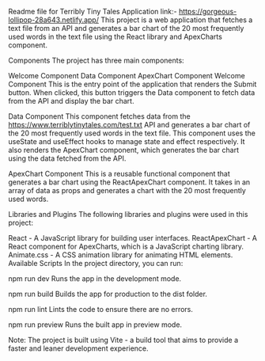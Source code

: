 Readme file for Terribly Tiny Tales Application
link:- https://gorgeous-lollipop-28a643.netlify.app/
This project is a web application that fetches a text file from an API and generates a bar chart of the 20 most frequently used words in the text file using the React library and ApexCharts component.

Components
The project has three main components:

Welcome Component
Data Component
ApexChart Component
Welcome Component
This is the entry point of the application that renders the Submit button. When clicked, this button triggers the Data component to fetch data from the API and display the bar chart.

Data Component
This component fetches data from the https://www.terriblytinytales.com/test.txt API and generates a bar chart of the 20 most frequently used words in the text file. This component uses the useState and useEffect hooks to manage state and effect respectively. It also renders the ApexChart component, which generates the bar chart using the data fetched from the API.

ApexChart Component
This is a reusable functional component that generates a bar chart using the ReactApexChart component. It takes in an array of data as props and generates a chart with the 20 most frequently used words.

Libraries and Plugins
The following libraries and plugins were used in this project:

React - A JavaScript library for building user interfaces.
ReactApexChart - A React component for ApexCharts, which is a JavaScript charting library.
Animate.css - A CSS animation library for animating HTML elements.
Available Scripts
In the project directory, you can run:

npm run dev
Runs the app in the development mode.

npm run build
Builds the app for production to the dist folder.

npm run lint
Lints the code to ensure there are no errors.

npm run preview
Runs the built app in preview mode.

Note: The project is built using Vite - a build tool that aims to provide a faster and leaner development experience.

